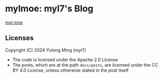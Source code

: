 # mylmoe: myl7's Blog

[myl.moe](https://myl.moe)

## Licenses

Copyright (C) 2024 Yulong Ming (myl7)

-   The code is licensed under the Apache 2.0 License
-   The posts, which are at the path `docs/posts`, are licensed under the CC BY 4.0 License, unless otherwise stated in the post itself
